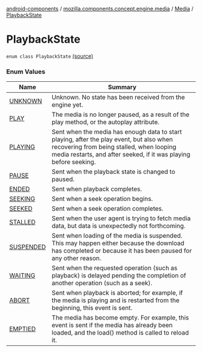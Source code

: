 [android-components](../../../index.md) / [mozilla.components.concept.engine.media](../../index.md) / [Media](../index.md) / [PlaybackState](./index.md)

# PlaybackState

`enum class PlaybackState` [(source)](https://github.com/mozilla-mobile/android-components/blob/master/components/concept/engine/src/main/java/mozilla/components/concept/engine/media/Media.kt#L108)

### Enum Values

| Name | Summary |
|---|---|
| [UNKNOWN](-u-n-k-n-o-w-n.md) | Unknown. No state has been received from the engine yet. |
| [PLAY](-p-l-a-y.md) | The media is no longer paused, as a result of the play method, or the autoplay attribute. |
| [PLAYING](-p-l-a-y-i-n-g.md) | Sent when the media has enough data to start playing, after the play event, but also when recovering from being stalled, when looping media restarts, and after seeked, if it was playing before seeking. |
| [PAUSE](-p-a-u-s-e.md) | Sent when the playback state is changed to paused. |
| [ENDED](-e-n-d-e-d.md) | Sent when playback completes. |
| [SEEKING](-s-e-e-k-i-n-g.md) | Sent when a seek operation begins. |
| [SEEKED](-s-e-e-k-e-d.md) | Sent when a seek operation completes. |
| [STALLED](-s-t-a-l-l-e-d.md) | Sent when the user agent is trying to fetch media data, but data is unexpectedly not forthcoming. |
| [SUSPENDED](-s-u-s-p-e-n-d-e-d.md) | Sent when loading of the media is suspended. This may happen either because the download has completed or because it has been paused for any other reason. |
| [WAITING](-w-a-i-t-i-n-g.md) | Sent when the requested operation (such as playback) is delayed pending the completion of another operation (such as a seek). |
| [ABORT](-a-b-o-r-t.md) | Sent when playback is aborted; for example, if the media is playing and is restarted from the beginning, this event is sent. |
| [EMPTIED](-e-m-p-t-i-e-d.md) | The media has become empty. For example, this event is sent if the media has already been loaded, and the load() method is called to reload it. |
